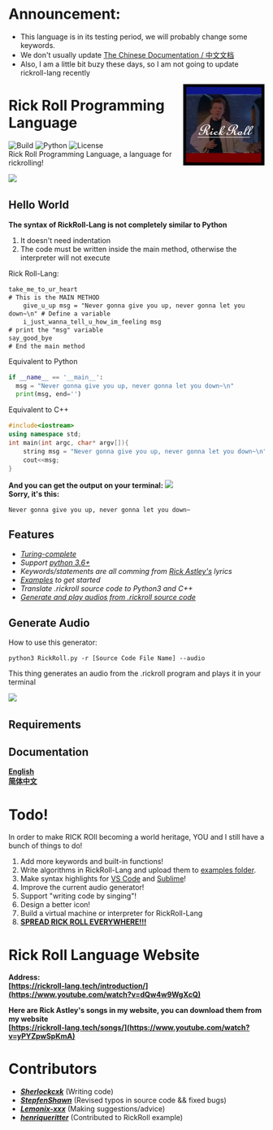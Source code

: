 # Announcement:
- This language is in its testing period, we will probably change some keywords.
- We don't usually update [The Chinese Documentation / 中文文档](https://github.com/Rick-Lang/rickroll-lang/blob/main/doc-Ch.md)
- Also, I am a little bit buzy these days, so I am not going to update rickroll-lang recently

<img src="img/ico1.jpg" align="right" width="160" height="160"/>

# Rick Roll Programming Language

![Build](https://img.shields.io/badge/Build-passing-orange?style=for-the-badge&logo=appveyor)
![Python](https://img.shields.io/badge/Python-3.6%2B-brightgreen?style=for-the-badge&logo=appveyor)
![License](https://img.shields.io/badge/License-MIT-red?style=for-the-badge&logo=appveyor)
<br>
Rick Roll Programming Language, a language for rickrolling!
<br>

![](https://repository-images.githubusercontent.com/367934588/4a27ae00-b73b-11eb-801b-36dd1756dc93)

## Hello World
**The syntax of RickRoll-Lang is not completely similar to Python**
1. It doesn't need indentation
2. The code must be written inside the main method, otherwise the interpreter will not execute

Rick Roll-Lang:
```
take_me_to_ur_heart                                                        # This is the MAIN METHOD
    give_u_up msg = "Never gonna give you up, never gonna let you down~\n" # Define a variable
    i_just_wanna_tell_u_how_im_feeling msg                                 # print the "msg" variable
say_good_bye                                                               # End the main method
```
Equivalent to Python
```python
if __name__ == '__main__':
  msg = "Never gonna give you up, never gonna let you down~\n"
  print(msg, end='')

```

Equivalent to C++
```c++
#include<iostream>
using namespace std;
int main(int argc, char* argv[]){
    string msg = "Never gonna give you up, never gonna let you down~\n";
    cout<<msg;
}
```

**And you can get the output on your terminal:**
![](https://preview.redd.it/w2n81iqx37p51.gif?format=png8&s=a5619fa00938c2aa817496ddd9eceda8a727324c)
<br>
**Sorry, it's this:**
```
Never gonna give you up, never gonna let you down~
```

## Features
- *[Turing-complete](https://en.wikipedia.org/wiki/Turing_completeness)*
- *Support [python 3.6+](https://www.python.org/downloads/release/python-3610/)*
- *Keywords/statements are all comming from [Rick Astley's](https://en.wikipedia.org/wiki/Rick_Astley) lyrics*
- *[Examples](https://github.com/Rick-Lang/rickroll-lang/tree/main/examples) to get started*
- *Translate .rickroll source code to Python3 and C++*
- *[Generate and play audios from .rickroll source code](https://github.com/Rick-Lang/rickroll-lang#Generate-Audio)*


## Generate Audio
How to use this generator:
```
python3 RickRoll.py -r [Source Code File Name] --audio
```
This thing generates an audio from the .rickroll program and plays it in your terminal

![](https://github.com/Rick-Lang/rickroll-lang/blob/main/img/au_generator.PNG)

## Requirements

## Documentation
**[English](https://github.com/Rick-Lang/rickroll-lang/blob/main/doc.md)**
<br>
**[简体中文](https://github.com/Rick-Lang/rickroll-lang/blob/main/doc-Ch.md)**


# Todo!
In order to make RICK ROll becoming a world heritage, YOU and I still have a bunch of things to do!
1. Add more keywords and built-in functions!
2. Write algorithms in RickRoll-Lang and upload them to [examples folder](examples).
3. Make syntax highlights for [VS Code](https://code.visualstudio.com/api/language-extensions/syntax-highlight-guide) and [Sublime](https://www.sublimetext.com/docs/syntax.html)!
4. Improve the current audio generator!
5. Support "writing code by singing"!
6. Design a better icon!
7. Build a virtual machine or interpreter for RickRoll-Lang
8. [**SPREAD RICK ROLL EVERYWHERE!!!**](https://www.youtube.com/watch?v=dQw4w9WgXcQ)

# Rick Roll Language Website
**Address:**
<br>
**[https://rickroll-lang.tech/introduction/](https://www.youtube.com/watch?v=dQw4w9WgXcQ)**

**Here are Rick Astley's songs in my website, you can download them from my website**
<br>
**[https://rickroll-lang.tech/songs/](https://www.youtube.com/watch?v=yPYZpwSpKmA)**

# Contributors
- _**[Sherlockcxk](https://github.com/Sherlockcxk)**_   (Writing code)
- _**[StepfenShawn](https://github.com/StepfenShawn)**_  (Revised typos in source code && fixed bugs)
- _**[Lemonix-xxx](https://github.com/Lemonix-xxx)**_   (Making suggestions/advice)
- _**[henriqueritter](https://github.com/henriqueritter)**_   (Contributed to RickRoll example)
